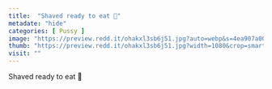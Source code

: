 ```yaml
---
title:  "Shaved ready to eat 💖"
metadate: "hide"
categories: [ Pussy ]
image: "https://preview.redd.it/ohakxl3sb6j51.jpg?auto=webp&s=4ea907a00d543d8736314d8bcc1ab4b22113b979"
thumb: "https://preview.redd.it/ohakxl3sb6j51.jpg?width=1080&crop=smart&auto=webp&s=371a7d23365311c1764f7b718962d8fb51e429c5"
visit: ""
---
```

Shaved ready to eat 💖
